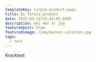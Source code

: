 ```yaml
---
templateKey: single-product-page
title: En första produkt
date: 2021-03-11T15:43:05.649Z
description: Hej Här är jag
featuredpost: true
featuredimage: /img/banner-solution.jpg
tags:
  - test
---
```

Krocktest